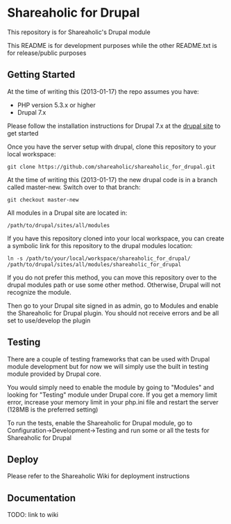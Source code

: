 # Shareaholic for Drupal

This repository is for Shareaholic's Drupal module

This README is for development purposes while the other README.txt is for release/public purposes

## Getting Started

At the time of writing this (2013-01-17) the repo assumes you have:
* PHP version 5.3.x or higher
* Drupal 7.x


Please follow the installation instructions for Drupal 7.x at the [drupal site](https://drupal.org/documentation/install) to get started

Once you have the server setup with drupal, clone this repository to your local workspace:

    git clone https://github.com/shareaholic/shareaholic_for_drupal.git

At the time of writing this (2013-01-17) the new drupal code is in a branch called master-new. Switch over to that branch:

    git checkout master-new

All modules in a Drupal site are located in:

    /path/to/drupal/sites/all/modules

If you have this repository cloned into your local workspace, you can create a symbolic link for this repository to the drupal modules location:

    ln -s /path/to/your/local/workspace/shareaholic_for_drupal/ /path/to/drupal/sites/all/modules/shareaholic_for_drupal

If you do not prefer this method, you can move this repository over to the drupal modules path or use some other method. Otherwise, Drupal will not recognize the module.

Then go to your Drupal site signed in as admin, go to Modules and enable the Shareaholic for Drupal plugin. You should not receive errors and be all set to use/develop the plugin


## Testing

There are a couple of testing frameworks that can be used with Drupal module development but for now we will simply use the built in testing module provided by Drupal core.

You would simply need to enable the module by going to "Modules" and looking for "Testing" module under Drupal core.
If you get a memory limit error, increase your memory limit in your php.ini file and restart the server (128MB is the preferred setting)

To run the tests, enable the Shareaholic for Drupal module,  go to Configuration->Development->Testing and run some or all the tests for Shareaholic for Drupal

## Deploy

Please refer to the Shareaholic Wiki for deployment instructions

## Documentation

TODO: link to wiki





